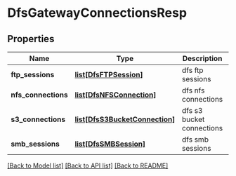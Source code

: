 # DfsGatewayConnectionsResp

## Properties
Name | Type | Description | Notes
------------ | ------------- | ------------- | -------------
**ftp_sessions** | [**list[DfsFTPSession]**](DfsFTPSession.md) | dfs ftp sessions | [optional] 
**nfs_connections** | [**list[DfsNFSConnection]**](DfsNFSConnection.md) | dfs nfs connections | [optional] 
**s3_connections** | [**list[DfsS3BucketConnection]**](DfsS3BucketConnection.md) | dfs s3 bucket connections | [optional] 
**smb_sessions** | [**list[DfsSMBSession]**](DfsSMBSession.md) | dfs smb sessions | [optional] 

[[Back to Model list]](../README.md#documentation-for-models) [[Back to API list]](../README.md#documentation-for-api-endpoints) [[Back to README]](../README.md)


